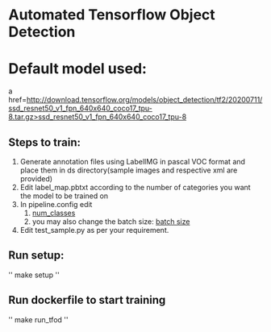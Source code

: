 # Automated Tensorflow Object Detection
# Default model used:
a href=http://download.tensorflow.org/models/object_detection/tf2/20200711/ssd_resnet50_v1_fpn_640x640_coco17_tpu-8.tar.gz>ssd_resnet50_v1_fpn_640x640_coco17_tpu-8</a>

## Steps to train:
1. Generate annotation files using LabelIMG in pascal VOC format and place them in ds directory(sample images and respective xml are provided)
2. Edit label_map.pbtxt according to the number of categories you want the model to be trained on
3. In pipeline.config edit
   1. <a href=https://github.com/spsc0894/automated_tfod/blob/main/pipeline.config#L3>num_classes</a>
   2. you may also change the batch size: <a href=https://github.com/spsc0894/automated_tfod/blob/main/pipeline.config#L131>batch size</a>
4. Edit test_sample.py as per your requirement.


## Run setup:
''
make setup
''

## Run dockerfile to start training
''
make run_tfod
''
